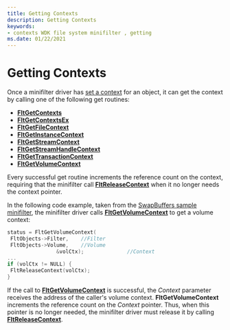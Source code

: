 ```yaml
---
title: Getting Contexts
description: Getting Contexts
keywords:
- contexts WDK file system minifilter , getting
ms.date: 01/22/2021
---
```


# Getting Contexts

Once a minifilter driver has [set a context](setting-contexts.md) for an object, it can get the context by calling one of the following get routines:

- [**FltGetContexts**](/windows-hardware/drivers/ddi/fltkernel/nf-fltkernel-fltgetcontexts)
- [**FltGetContextsEx**](/windows-hardware/drivers/ddi/fltkernel/nf-fltkernel-fltgetcontextsex)
- [**FltGetFileContext**](/windows-hardware/drivers/ddi/fltkernel/nf-fltkernel-fltgetfilecontext)
- [**FltGetInstanceContext**](/windows-hardware/drivers/ddi/fltkernel/nf-fltkernel-fltgetinstancecontext)
- [**FltGetStreamContext**](/windows-hardware/drivers/ddi/fltkernel/nf-fltkernel-fltgetstreamcontext)
- [**FltGetStreamHandleContext**](/windows-hardware/drivers/ddi/fltkernel/nf-fltkernel-fltgetstreamhandlecontext)
- [**FltGetTransactionContext**](/windows-hardware/drivers/ddi/fltkernel/nf-fltkernel-fltgettransactioncontext)
- [**FltGetVolumeContext**](/windows-hardware/drivers/ddi/fltkernel/nf-fltkernel-fltgetvolumecontext)

Every successful get routine increments the reference count on the context, requiring that the minifilter call [**FltReleaseContext**](/windows-hardware/drivers/ddi/fltkernel/nf-fltkernel-fltreleasecontext) when it no longer needs the context pointer.

In the following code example, taken from the [SwapBuffers sample minifilter](https://github.com/microsoft/Windows-driver-samples/tree/master/filesys/miniFilter/swapBuffers), the minifilter driver calls [**FltGetVolumeContext**](/windows-hardware/drivers/ddi/fltkernel/nf-fltkernel-fltgetvolumecontext) to get a volume context:

```cpp
status = FltGetVolumeContext(
 FltObjects->Filter,    //Filter
 FltObjects->Volume,    //Volume
                &volCtx);              //Context
...
if (volCtx != NULL) {
 FltReleaseContext(volCtx);
}
```

If the call to [**FltGetVolumeContext**](/windows-hardware/drivers/ddi/fltkernel/nf-fltkernel-fltgetvolumecontext) is successful, the *Context* parameter receives the address of the caller's volume context. **FltGetVolumeContext** increments the reference count on the *Context* pointer. Thus, when this pointer is no longer needed, the minifilter driver must release it by calling [**FltReleaseContext**](/windows-hardware/drivers/ddi/fltkernel/nf-fltkernel-fltreleasecontext).
